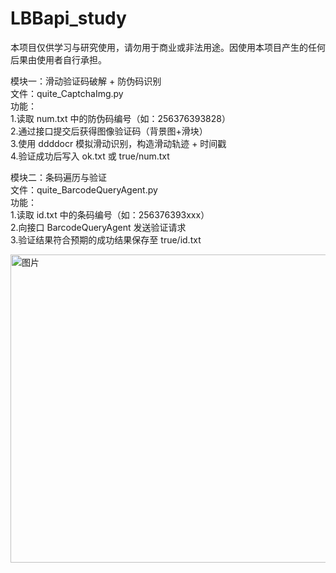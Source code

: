 # LBBapi_study
本项目仅供学习与研究使用，请勿用于商业或非法用途。因使用本项目产生的任何后果由使用者自行承担。


模块一：滑动验证码破解 + 防伪码识别  
文件：quite_CaptchaImg.py  
功能：  
1.读取 num.txt 中的防伪码编号（如：256376393828）  
2.通过接口提交后获得图像验证码（背景图+滑块）  
3.使用 ddddocr 模拟滑动识别，构造滑动轨迹 + 时间戳  
4.验证成功后写入 ok.txt 或 true/num.txt  

  
模块二：条码遍历与验证  
文件：quite_BarcodeQueryAgent.py  
功能：  
1.读取 id.txt 中的条码编号（如：256376393xxx）  
2.向接口 BarcodeQueryAgent 发送验证请求  
3.验证结果符合预期的成功结果保存至 true/id.txt  

  
<img width="1176" height="493" alt="图片" src="https://github.com/user-attachments/assets/11a72078-241a-4ae0-a6ac-1ee344fdea4d" />
